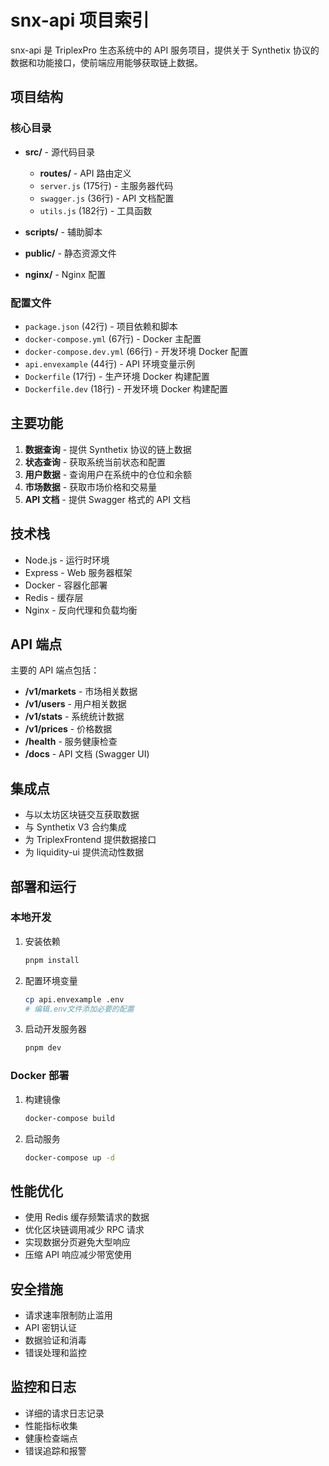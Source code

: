 # snx-api 项目索引

snx-api 是 TriplexPro 生态系统中的 API 服务项目，提供关于 Synthetix 协议的数据和功能接口，使前端应用能够获取链上数据。

## 项目结构

### 核心目录

- **src/** - 源代码目录
  - **routes/** - API 路由定义
  - `server.js` (175行) - 主服务器代码
  - `swagger.js` (36行) - API 文档配置
  - `utils.js` (182行) - 工具函数

- **scripts/** - 辅助脚本

- **public/** - 静态资源文件

- **nginx/** - Nginx 配置

### 配置文件

- `package.json` (42行) - 项目依赖和脚本
- `docker-compose.yml` (67行) - Docker 主配置
- `docker-compose.dev.yml` (66行) - 开发环境 Docker 配置
- `api.envexample` (44行) - API 环境变量示例
- `Dockerfile` (17行) - 生产环境 Docker 构建配置
- `Dockerfile.dev` (18行) - 开发环境 Docker 构建配置

## 主要功能

1. **数据查询** - 提供 Synthetix 协议的链上数据
2. **状态查询** - 获取系统当前状态和配置
3. **用户数据** - 查询用户在系统中的仓位和余额
4. **市场数据** - 获取市场价格和交易量
5. **API 文档** - 提供 Swagger 格式的 API 文档

## 技术栈

- Node.js - 运行时环境
- Express - Web 服务器框架
- Docker - 容器化部署
- Redis - 缓存层
- Nginx - 反向代理和负载均衡

## API 端点

主要的 API 端点包括：

- **/v1/markets** - 市场相关数据
- **/v1/users** - 用户相关数据
- **/v1/stats** - 系统统计数据
- **/v1/prices** - 价格数据
- **/health** - 服务健康检查
- **/docs** - API 文档 (Swagger UI)

## 集成点

- 与以太坊区块链交互获取数据
- 与 Synthetix V3 合约集成
- 为 TriplexFrontend 提供数据接口
- 为 liquidity-ui 提供流动性数据

## 部署和运行

### 本地开发

1. 安装依赖
   ```bash
   pnpm install
   ```

2. 配置环境变量
   ```bash
   cp api.envexample .env
   # 编辑.env文件添加必要的配置
   ```

3. 启动开发服务器
   ```bash
   pnpm dev
   ```

### Docker 部署

1. 构建镜像
   ```bash
   docker-compose build
   ```

2. 启动服务
   ```bash
   docker-compose up -d
   ```

## 性能优化

- 使用 Redis 缓存频繁请求的数据
- 优化区块链调用减少 RPC 请求
- 实现数据分页避免大型响应
- 压缩 API 响应减少带宽使用

## 安全措施

- 请求速率限制防止滥用
- API 密钥认证
- 数据验证和消毒
- 错误处理和监控

## 监控和日志

- 详细的请求日志记录
- 性能指标收集
- 健康检查端点
- 错误追踪和报警 
